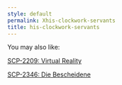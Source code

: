 ```yaml
---
style: default
permalink: Xhis-clockwork-servants
title: his-clockwork-servants
---
```

You may also like:

[SCP-2209: Virtual Reality](http://scp-wiki.net/scp-2209)

[SCP-2346: Die Bescheidene](http://scp-wiki.net/scp-2346)
